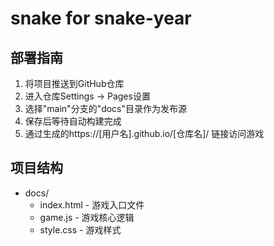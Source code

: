# snake for snake-year

## 部署指南
1. 将项目推送到GitHub仓库
2. 进入仓库Settings → Pages设置
3. 选择"main"分支的"docs"目录作为发布源
4. 保存后等待自动构建完成
5. 通过生成的https://[用户名].github.io/[仓库名]/ 链接访问游戏

## 项目结构
- docs/
  - index.html - 游戏入口文件
  - game.js - 游戏核心逻辑
  - style.css - 游戏样式
